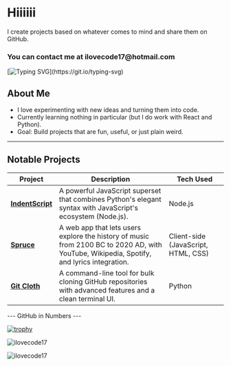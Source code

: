 <h1 align="left">Hiiiiii</h1>

I create projects based on whatever comes to mind and share them on GitHub. 

<h3 align="left">
  You can contact me at ilovecode17@hotmail.com
</h3>

[![Typing SVG](https://readme-typing-svg.herokuapp.com?size=30&lines=Hello+World.)](https://git.io/typing-svg)

## About Me

- I love experimenting with new ideas and turning them into code.  
- Currently learning nothing in particular (but I do work with React and Python).  
- Goal: Build projects that are fun, useful, or just plain weird.  

---

## Notable Projects

| Project | Description | Tech Used |
|----------|--------------|-----------|
| [**IndentScript**](https://github.com/ilovecode17/IndentScript) | A powerful JavaScript superset that combines Python's elegant syntax with JavaScript's ecosystem (Node.js). | Node.js |
| [**Spruce**](https://github.com/ilovecode17/Spruce) | A web app that lets users explore the history of music from 2100 BC to 2020 AD, with YouTube, Wikipedia, Spotify, and lyrics integration. | Client-side (JavaScript, HTML, CSS) |
| [**Git Cloth**](https://github.com/ilovecode17/GitCloth) | A command-line tool for bulk cloning GitHub repositories with advanced features and a clean terminal UI. | Python |

--- GitHub in Numbers ---

[![trophy](https://github-profile-trophy.vercel.app/?username=ryo-ma)](https://github.com/ryo-ma/github-profile-trophy)

![ilovecode17](https://github-readme-stats.vercel.app/api?username=ilovecode17&show_icons=true&theme=tokyonight&hide=issues)

![ilovecode17](https://github-readme-stats.vercel.app/api/top-langs?username=ilovecode17&show_icons=true&theme=tokyonight&layout=compact)